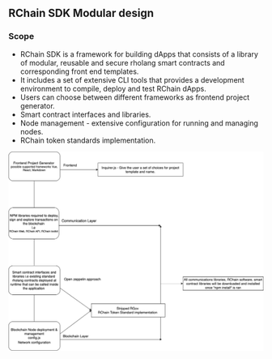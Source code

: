 ## RChain SDK Modular design

### Scope 
- RChain SDK is a framework for building dApps that consists of a library of modular, reusable and secure rholang smart contracts and corresponding front end templates.
- It includes a set of extensive CLI tools that provides a development environment to compile, deploy and test RChain dApps.
- Users can choose between different frameworks as frontend project generator.
- Smart contract interfaces and libraries.
- Node management - extensive configuration for running and managing nodes.
- RChain token standards implementation.


![](rchain-sdk2.png)